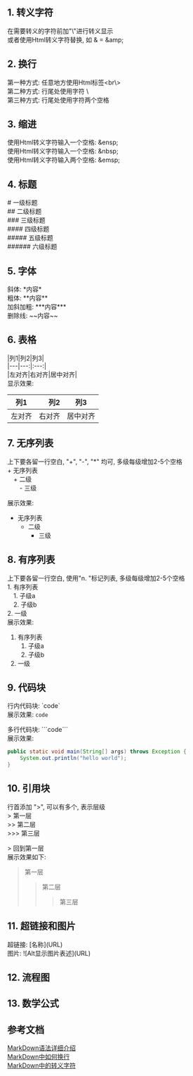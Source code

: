 
## 1. 转义字符
在需要转义的字符前加"\\"进行转义显示  
或者使用Html转义字符替换, 如 & = \&amp;  

## 2. 换行
第一种方式: 任意地方使用Html标签\<br\\\>  
第二种方式: 行尾处使用字符 \\  
第三种方式: 行尾处使用字符两个空格  

## 3. 缩进
使用Html转义字符输入一个空格: \&ensp;  
使用Html转义字符输入一个空格: \&nbsp;  
使用Html转义字符输入两个空格: \&emsp;  

## 4. 标题
\# 一级标题  
\#\# 二级标题  
\#\#\# 三级标题  
\#\#\#\# 四级标题  
\#\#\#\#\# 五级标题  
\#\#\#\#\#\# 六级标题  

## 5. 字体
斜体: \*内容\*  
粗体: \*\*内容\*\*  
加斜加粗: \*\*\*内容\*\*\*  
删除线: \~\~内容\~\~  

## 6. 表格
\|列1\|列2\|列3\|  
\|---\|---:\|:---:\|  
\|左对齐\|右对齐\|居中对齐\|  
显示效果:  

|列1|列2|列3|
|---|---:|:---:|
|左对齐|右对齐|居中对齐|

## 7. 无序列表
上下要各留一行空白, "\+", "\-", "\*" 均可, 多级每级增加2-5个空格  
\+ 无序列表  
&ensp;&ensp;\+ 二级  
&ensp;&ensp;&ensp;&ensp;\- 三级  

展示效果:  
+ 无序列表
  + 二级
       - 三级

## 8. 有序列表
上下要各留一行空白, 使用"n. "标记列表, 多级每级增加2-5个空格  
1\. 有序列表  
&ensp;&ensp;1\. 子级a  
&ensp;&ensp;2\. 子级b  
2\. 一级  
展示效果:  
1. 有序列表
   1. 子级a
   2. 子级b
2. 一级

## 9. 代码块
行内代码块: \`code\`  
展示效果: `code`  

多行代码块: \`\`\`code\`\`\`   
展示效果:  
``` java
public static void main(String[] args) throws Exception {
    System.out.println("hello world");
}
```

## 10. 引用块
行首添加 "\>", 可以有多个, 表示层级  
\> 第一层  
\>\> 第二层  
\>\>\> 第三层  

\> 回到第一层  
展示效果如下:  
> 第一层
>> 第二层
>>> 第三层


## 11. 超链接和图片
超链接: \[名称\]\(URL\)  
图片: !\[Alt显示图片表述\]\(URL\)  

## 12. 流程图

## 13. 数学公式

## 参考文档
[MarkDown语法详细介绍](https://blog.csdn.net/afei__/article/details/80717153)  
[MarkDown中如何换行](https://blog.csdn.net/u014163312/article/details/117934339)  
[MarkDown中的转义字符](https://blog.csdn.net/u014636245/article/details/85798962)  

